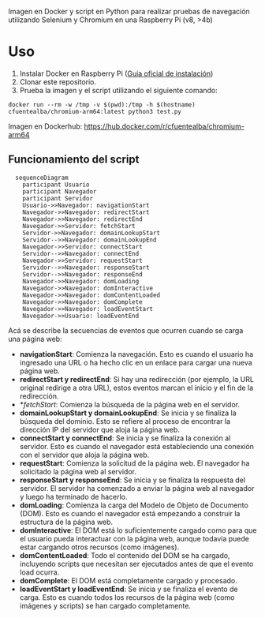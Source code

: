 Imagen en Docker y script en Python para realizar pruebas de navegación utilizando Selenium y Chromium en una Raspberry Pi (v8, >4b)

# Uso
1. Instalar Docker en Raspberry Pi ([Guia oficial de instalación](https://www.raspberrypi.org/blog/docker-comes-to-raspberry-pi/))
2. Clonar este repositorio.
3. Prueba la imagen y el script utilizando el siguiente comando:

```
docker run --rm -w /tmp -v $(pwd):/tmp -h $(hostname) cfuentealba/chromium-arm64:latest python3 test.py
```

Imagen en Dockerhub: https://hub.docker.com/r/cfuentealba/chromium-arm64

## Funcionamiento del script

```mermaid
  sequenceDiagram
    participant Usuario
    participant Navegador
    participant Servidor
    Usuario->>Navegador: navigationStart
    Navegador->>Navegador: redirectStart
    Navegador->>Navegador: redirectEnd
    Navegador->>Servidor: fetchStart
    Servidor->>Navegador: domainLookupStart
    Servidor-->>Navegador: domainLookupEnd
    Navegador->>Servidor: connectStart
    Servidor-->>Navegador: connectEnd
    Navegador->>Servidor: requestStart
    Servidor-->>Navegador: responseStart
    Servidor-->>Navegador: responseEnd
    Navegador->>Navegador: domLoading
    Navegador->>Navegador: domInteractive
    Navegador->>Navegador: domContentLoaded
    Navegador->>Navegador: domComplete
    Navegador->>Navegador: loadEventStart
    Navegador->>Usuario: loadEventEnd
```
Acá se describe la secuencias de eventos que ocurren cuando se carga una página web:

- **navigationStart**: Comienza la navegación. Esto es cuando el usuario ha ingresado una URL o ha hecho clic en un enlace para cargar una nueva página web.
- **redirectStart y redirectEnd**: Si hay una redirección (por ejemplo, la URL original redirige a otra URL), estos eventos marcan el inicio y el fin de la redirección.
- **fetchStart*: Comienza la búsqueda de la página web en el servidor.
- **domainLookupStart y domainLookupEnd**: Se inicia y se finaliza la búsqueda del dominio. Esto se refiere al proceso de encontrar la dirección IP del servidor que aloja la página web.
- **connectStart y connectEnd**: Se inicia y se finaliza la conexión al servidor. Esto es cuando el navegador está estableciendo una conexión con el servidor que aloja la página web.
- **requestStart**: Comienza la solicitud de la página web. El navegador ha solicitado la página web al servidor.
- **responseStart y responseEnd**: Se inicia y se finaliza la respuesta del servidor. El servidor ha comenzado a enviar la página web al navegador y luego ha terminado de hacerlo.
- **domLoading**: Comienza la carga del Modelo de Objeto de Documento (DOM). Esto es cuando el navegador está empezando a construir la estructura de la página web.
- **domInteractive**: El DOM está lo suficientemente cargado como para que el usuario pueda interactuar con la página web, aunque todavía puede estar cargando otros recursos (como imágenes).
- **domContentLoaded**: Todo el contenido del DOM se ha cargado, incluyendo scripts que necesitan ser ejecutados antes de que el evento load ocurra.
- **domComplete**: El DOM está completamente cargado y procesado.
- **loadEventStart y loadEventEnd**: Se inicia y se finaliza el evento de carga. Esto es cuando todos los recursos de la página web (como imágenes y scripts) se han cargado completamente.
